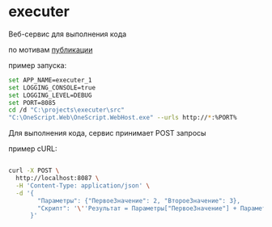 # executer
Веб-сервис для выполнения кода

по мотивам [публикации](https://infostart.ru/public/936455/)

пример запуска:
```bash
set APP_NAME=executer_1
set LOGGING_CONSOLE=true
set LOGGING_LEVEL=DEBUG
set PORT=8085
cd /d "C:\projects\executer\src"
"C:\OneScript.Web\OneScript.WebHost.exe" --urls http://*:%PORT%
```

Для выполнения кода, сервис принимает POST запросы

пример cURL:

```bash

curl -X POST \
  http://localhost:8087 \
  -H 'Content-Type: application/json' \
  -d '{
        "Параметры": {"ПервоеЗначение": 2, "ВтороеЗначение": 3}, 
        "Скрипт": '\''Результат = Параметры["ПервоеЗначение"] + Параметры["ВтороеЗначение"];'\''
      }'

```